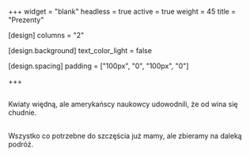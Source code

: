 +++
widget = "blank"
headless = true
active = true
weight = 45
title = "Prezenty"

[design]
  columns = "2"

[design.background]
  text_color_light = false

[design.spacing]
  padding = ["100px", "0", "100px", "0"]

+++

## <i class="fas fa-spa"></i> <i class="fas fa-equals"></i> <i class="fas fa-heart-broken"></i> <i class="fas fa-long-arrow-alt-right"></i> <i class="fas fa-wine-bottle"></i> <i class="fas fa-equals"></i> <i class="far fa-laugh-squint"></i>

Kwiaty więdną, ale amerykańscy naukowcy udowodnili, że od wina się chudnie.

## <i class="fas fa-gifts"></i> <i class="fas fa-equals"></i> <i class="fas fa-heart-broken"></i> <i class="fas fa-long-arrow-alt-right"></i> <i class="fas fa-envelope"></i> <i class="fas fa-equals"></i> <i class="far fa-laugh-squint"></i>

Wszystko co potrzebne do szczęścia już mamy, ale zbieramy na daleką podróż.
